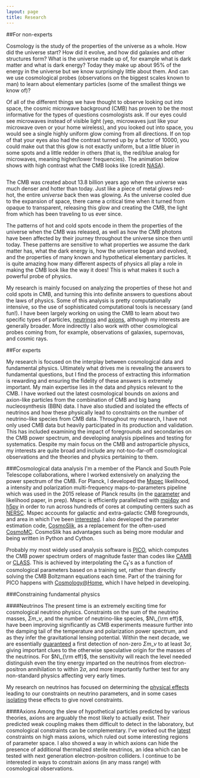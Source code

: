 ```yaml
---
layout: page
title: Research
---
```



##For non-experts

Cosmology is the study of the properties of the universe as a whole. How did the universe start? How did it evolve, and how did galaxies and other structures form? What is the universe made up of, for example what is dark matter and what is dark energy? Today they make up about 95% of the energy in the universe but we know surprisingly little about them. And can we use cosmological probes (observations on the biggest scales known to man) to learn about elementary particles (some of the smallest things we know of)?

Of all of the different things we have thought to observe looking out into space, the cosmic microwave background (CMB) has proven to be the most informative for the types of questions cosmologists ask. If our eyes could see microwaves instead of visible light (yep, microwaves just like your microwave oven or your home wireless), and you looked out into space, you would see a single highly uniform glow coming from all directions. If on top of that your eyes also had the contrast turned up by a factor of 10000, you could make out that this glow is not exactly uniform, but a little bluer in some spots and a little redder in others (that is, the red/blue analog for microwaves, meaning higher/lower frequencies). The animation below shows with high contrast what the CMB looks like (credit [NASA](http://www.jpl.nasa.gov/video/details.php?id=1205)).

<img class="gfyitem" data-id="SnoopyGorgeousHalibut" style="width: 100%;"/>

The CMB was created about 13.8 billion years ago when the universe was much denser and hotter than today. Just like a piece of metal glows red-hot, the entire *universe* back then was glowing. As the universe cooled due to the expansion of space, there came a critical time when it turned from opaque to transparent, releasing this glow and creating the CMB, the light from which has been traveling to us ever since. 

The patterns of hot and cold spots encode in them the properties of the universe when the CMB was released, as well as how the CMB photons have been affected by their journey throughout the universe since then until today. These patterns are sensitive to what properties we assume the dark matter has, what the dark energy is, how the universe began and evolved, and the properties of many known and hypothetical elementary particles. It is quite amazing how many different aspects of physics all play a role in making the CMB look like the way it does! This is what makes it such a powerful probe of physics. 

My research is mainly focused on analyzing the properties of these hot and cold spots in CMB, and turning this into definite answers to questions about the laws of physics. Some of this analysis is pretty computationally intensive, so the use of sophisticated computational tools is necessary (and fun!). I have been largely working on using the CMB to learn about two specific types of particles, [neutrinos](http://en.wikipedia.org/wiki/Neutrino) and [axions](http://en.wikipedia.org/wiki/Axion), although my interests are generally broader. More indirectly I also work with other cosmological probes coming from, for example, observations of galaxies, supernovas, and cosmic rays.



##For experts


My research is focused on the interplay between cosmological data and fundamental physics. Ultimately what drives me is revealing the answers to fundamental questions, but I find the process of extracting this information is rewarding and ensuring the fidelity of these answers is extremely important. My main expertise lies in the data and physics relevant to the CMB. I have worked out the latest cosmological bounds on axions and axion-like particles from the combination of CMB and big bang nucleosynthesis (BBN) data. I have also studied and isolated  the effects of neutrinos and how these physically lead to constraints on the number of neutrino-like species from CMB data. Throughout my research, I have not only used CMB data but heavily participated in its production and validation. This has included examining the impact of foregrounds and secondaries on the CMB power spectrum, and developing analysis pipelines and testing for systematics. Despite my main focus on the CMB and astroparticle physics, my interests are quite broad and include any not-too-far-off cosmological observations and the theories and physics pertaining to them.

###Cosmological data analysis
I'm a member of the Planck and South Pole Telescope collaborations, where I worked extensively on analyzing the power spectrum of the CMB. For Planck, I developed the [Mspec](https://github.com/marius311/mspec) likelihood, a intensity and polarization multi-frequency maps-to-parameters pipeline which was used in the 2015 release of Planck results (in the [parameter](http://xxx.lanl.gov/abs/1502.01589) and likelihood paper, in prep). Mspec is efficiently parallelized with [mpi4py](http://mpi4py.scipy.org/) and [h5py](http://www.h5py.org/) in order to run across hundreds of cores at computing centers such as [NERSC](https://www.nersc.gov/). Mspec accounts for galactic and extra-galactic CMB foregrounds, and area in which I've been [interested](http://adsabs.harvard.edu/abs/2012ApJ...746....4M). I also developed the parameter estimation code, [CosmoSlik](https://github.com/marius311/cosmoslik), as a replacement for the often-used [CosmoMC](http://cosmologist.info/cosmomc/). CosmoSlik has advantages such as being more modular and being written in Python and Cython. 

Probably my most widely used analysis software is [PICO](https://sites.google.com/a/ucdavis.edu/pico/), which computes the CMB power spectrum orders of magnitude faster than codes like [CAMB](camb.info) or [CLASS](http://class-code.net/). This is achieved by interpolating the $C_\ell$'s as a function of cosmological parameters based on a training set, rather than directly solving the CMB Boltzmann equations each time. Part of the training for PICO happens with [Cosmology@Home](http://www.cosmologyathome.org/), which I have helped in developing. 


###Constraining fundamental physics

####Neutrinos
The present time is an extremely exciting time for cosmological neutrino physics. Constraints on the sum of the neutrino masses, $\Sigma m\_\nu$, and the number of neutrino-like species, $N\_{\rm eff}$, have been improving significantly as CMB experiments measure further into the damping tail of the temperature and polarization power spectrum, and as they infer the gravitational lensing potential. Within the next decade, we are essentially [guaranteed](http://adsabs.harvard.edu/abs/2013arXiv1309.5383A) a first detection of non-zero $\Sigma m\_\nu$ to at least 3$\sigma$, giving important clues to the otherwise speculative origin for the masses of the neutrinos. For $N\_{\rm eff}$, the sensitivity will reach the level needed distinguish even the tiny energy imparted on the neutrinos from electron-positron annihilation to within 2$\sigma$, and more importantly further test for any non-standard physics affecting very early times. 

My research on neutrinos has focused on determining the [physical effects](http://adsabs.harvard.edu/abs/2013PhRvD..87h3008H) leading to our constraints on neutrino parameters, and in some cases [isolating](http://adsabs.harvard.edu/abs/2015arXiv150307863F) these effects to give novel constraints. 


####Axions
Among the slew of hypothetical particles predicted by various theories, axions are arguably the most likely to actually exist. Their predicted weak coupling makes them difficult to detect in the laboratory, but cosmological constraints can be complementary. I've worked out the [latest](http://adsabs.harvard.edu/abs/2015arXiv150104097M) constraints on high mass axions, which ruled out some interesting regions of parameter space. I also showed a way in which axions can hide the presence of additional thermalized sterile neutrinos, an idea which can be tested with next generation electron-positron colliders. I continue to be interested in ways to constrain axions (in any mass range) with cosmological observations. 

